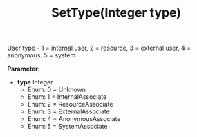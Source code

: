 ﻿---
uid: crmscript_ref_NSAssociate_SetType
title: SetType(Integer type)
intellisense: NSAssociate.SetType
keywords: NSAssociate, GetType
so.topic: reference
---

User type - 1 = internal user, 2 = resource, 3 = external user, 4 = anonymous, 5 = system

**Parameter:** 
 - **type** Integer
     - Enum: 0 = Unknown 
     - Enum: 1 = InternalAssociate 
     - Enum: 2 = ResourceAssociate 
     - Enum: 3 = ExternalAssociate 
     - Enum: 4 = AnonymousAssociate 
     - Enum: 5 = SystemAssociate 

